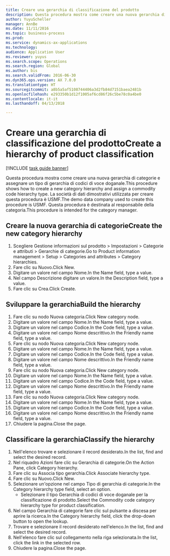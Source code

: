 ```yaml
--- 
title: Creare una gerarchia di classificazione del prodotto
description: Questa procedura mostra come creare una nuova gerarchia di categorie e assegnare un tipo di gerarchia di codici di voce doganale.
author: YuyuScheller
manager: AnnBe
ms.date: 11/11/2016
ms.topic: business-process
ms.prod: 
ms.service: dynamics-ax-applications
ms.technology: 
audience: Application User
ms.reviewer: yuyus
ms.search.scope: Operations
ms.search.region: Global
ms.author: bis
ms.search.validFrom: 2016-06-30
ms.dyn365.ops.version: AX 7.0.0
ms.translationtype: HT
ms.sourcegitcommit: a8b5a5af5108744406a3d2fb84d7151baea2481b
ms.openlocfilehash: e293350b1d12f1005af6cd86f26c5be78c0a4be0
ms.contentlocale: it-it
ms.lasthandoff: 04/13/2018

---
```

# <a name="create-a-hierarchy-of-product-classification"></a><span data-ttu-id="53f4b-103">Creare una gerarchia di classificazione del prodotto</span><span class="sxs-lookup"><span data-stu-id="53f4b-103">Create a hierarchy of product classification</span></span>

[!INCLUDE [task guide banner](../../includes/task-guide-banner.md)]

<span data-ttu-id="53f4b-104">Questa procedura mostra come creare una nuova gerarchia di categorie e assegnare un tipo di gerarchia di codici di voce doganale.</span><span class="sxs-lookup"><span data-stu-id="53f4b-104">This procedure shows how to create a new category hierarchy and assign a commodity code hierarchy type.</span></span> <span data-ttu-id="53f4b-105">La società di dati dimostrativi utilizzata per creare questa procedura è USMF.</span><span class="sxs-lookup"><span data-stu-id="53f4b-105">The demo data company used to create this procedure is USMF.</span></span> <span data-ttu-id="53f4b-106">Questa procedura è destinata al responsabile della categoria.</span><span class="sxs-lookup"><span data-stu-id="53f4b-106">This procedure is intended for the category manager.</span></span>


## <a name="create-the-new-category-hierarchy"></a><span data-ttu-id="53f4b-107">Creare la nuova gerarchia di categorie</span><span class="sxs-lookup"><span data-stu-id="53f4b-107">Create the new category hierarchy</span></span>
1. <span data-ttu-id="53f4b-108">Scegliere Gestione informazioni sul prodotto > Impostazioni > Categorie e attributi > Gerarchie di categorie.</span><span class="sxs-lookup"><span data-stu-id="53f4b-108">Go to Product information management > Setup > Categories and attributes > Category hierarchies.</span></span>
2. <span data-ttu-id="53f4b-109">Fare clic su Nuovo.</span><span class="sxs-lookup"><span data-stu-id="53f4b-109">Click New.</span></span>
3. <span data-ttu-id="53f4b-110">Digitare un valore nel campo Nome.</span><span class="sxs-lookup"><span data-stu-id="53f4b-110">In the Name field, type a value.</span></span>
4. <span data-ttu-id="53f4b-111">Nel campo Descrizione digitare un valore.</span><span class="sxs-lookup"><span data-stu-id="53f4b-111">In the Description field, type a value.</span></span>
5. <span data-ttu-id="53f4b-112">Fare clic su Crea.</span><span class="sxs-lookup"><span data-stu-id="53f4b-112">Click Create.</span></span>

## <a name="build-the-hierarchy"></a><span data-ttu-id="53f4b-113">Sviluppare la gerarchia</span><span class="sxs-lookup"><span data-stu-id="53f4b-113">Build the hierarchy</span></span>
1. <span data-ttu-id="53f4b-114">Fare clic su nodo Nuova categoria.</span><span class="sxs-lookup"><span data-stu-id="53f4b-114">Click New category node.</span></span>
2. <span data-ttu-id="53f4b-115">Digitare un valore nel campo Nome.</span><span class="sxs-lookup"><span data-stu-id="53f4b-115">In the Name field, type a value.</span></span>
3. <span data-ttu-id="53f4b-116">Digitare un valore nel campo Codice.</span><span class="sxs-lookup"><span data-stu-id="53f4b-116">In the Code field, type a value.</span></span>
4. <span data-ttu-id="53f4b-117">Digitare un valore nel campo Nome descrittivo.</span><span class="sxs-lookup"><span data-stu-id="53f4b-117">In the Friendly name field, type a value.</span></span>
5. <span data-ttu-id="53f4b-118">Fare clic su nodo Nuova categoria.</span><span class="sxs-lookup"><span data-stu-id="53f4b-118">Click New category node.</span></span>
6. <span data-ttu-id="53f4b-119">Digitare un valore nel campo Nome.</span><span class="sxs-lookup"><span data-stu-id="53f4b-119">In the Name field, type a value.</span></span>
7. <span data-ttu-id="53f4b-120">Digitare un valore nel campo Codice.</span><span class="sxs-lookup"><span data-stu-id="53f4b-120">In the Code field, type a value.</span></span>
8. <span data-ttu-id="53f4b-121">Digitare un valore nel campo Nome descrittivo.</span><span class="sxs-lookup"><span data-stu-id="53f4b-121">In the Friendly name field, type a value.</span></span>
9. <span data-ttu-id="53f4b-122">Fare clic su nodo Nuova categoria.</span><span class="sxs-lookup"><span data-stu-id="53f4b-122">Click New category node.</span></span>
10. <span data-ttu-id="53f4b-123">Digitare un valore nel campo Nome.</span><span class="sxs-lookup"><span data-stu-id="53f4b-123">In the Name field, type a value.</span></span>
11. <span data-ttu-id="53f4b-124">Digitare un valore nel campo Codice.</span><span class="sxs-lookup"><span data-stu-id="53f4b-124">In the Code field, type a value.</span></span>
12. <span data-ttu-id="53f4b-125">Digitare un valore nel campo Nome descrittivo.</span><span class="sxs-lookup"><span data-stu-id="53f4b-125">In the Friendly name field, type a value.</span></span>
13. <span data-ttu-id="53f4b-126">Fare clic su nodo Nuova categoria.</span><span class="sxs-lookup"><span data-stu-id="53f4b-126">Click New category node.</span></span>
14. <span data-ttu-id="53f4b-127">Digitare un valore nel campo Nome.</span><span class="sxs-lookup"><span data-stu-id="53f4b-127">In the Name field, type a value.</span></span>
15. <span data-ttu-id="53f4b-128">Digitare un valore nel campo Codice.</span><span class="sxs-lookup"><span data-stu-id="53f4b-128">In the Code field, type a value.</span></span>
16. <span data-ttu-id="53f4b-129">Digitare un valore nel campo Nome descrittivo.</span><span class="sxs-lookup"><span data-stu-id="53f4b-129">In the Friendly name field, type a value.</span></span>
17. <span data-ttu-id="53f4b-130">Chiudere la pagina.</span><span class="sxs-lookup"><span data-stu-id="53f4b-130">Close the page.</span></span>

## <a name="classify-the-hierarchy"></a><span data-ttu-id="53f4b-131">Classificare la gerarchia</span><span class="sxs-lookup"><span data-stu-id="53f4b-131">Classify the hierarchy</span></span>
1. <span data-ttu-id="53f4b-132">Nell'elenco trovare e selezionare il record desiderato.</span><span class="sxs-lookup"><span data-stu-id="53f4b-132">In the list, find and select the desired record.</span></span>
2. <span data-ttu-id="53f4b-133">Nel riquadro Azioni fare clic su Gerarchia di categorie.</span><span class="sxs-lookup"><span data-stu-id="53f4b-133">On the Action Pane, click Category hierarchy.</span></span>
3. <span data-ttu-id="53f4b-134">Fare clic su Associa tipo gerarchia.</span><span class="sxs-lookup"><span data-stu-id="53f4b-134">Click Associate hierarchy type.</span></span>
4. <span data-ttu-id="53f4b-135">Fare clic su Nuovo.</span><span class="sxs-lookup"><span data-stu-id="53f4b-135">Click New.</span></span>
5. <span data-ttu-id="53f4b-136">Selezionare un'opzione nel campo Tipo di gerarchia di categorie.</span><span class="sxs-lookup"><span data-stu-id="53f4b-136">In the Category hierarchy type field, select an option.</span></span>
    * <span data-ttu-id="53f4b-137">Selezionare il tipo Gerarchia di codici di voce doganale per la classificazione di prodotto.</span><span class="sxs-lookup"><span data-stu-id="53f4b-137">Select the Commodity code category hierarchy type for product classification.</span></span>  
6. <span data-ttu-id="53f4b-138">Nel campo Gerarchia di categorie fare clic sul pulsante a discesa per aprire la ricerca.</span><span class="sxs-lookup"><span data-stu-id="53f4b-138">In the Category hierarchy field, click the drop-down button to open the lookup.</span></span>
7. <span data-ttu-id="53f4b-139">Trovare e selezionare il record desiderato nell'elenco.</span><span class="sxs-lookup"><span data-stu-id="53f4b-139">In the list, find and select the desired record.</span></span>
8. <span data-ttu-id="53f4b-140">Nell'elenco fare clic sul collegamento nella riga selezionata.</span><span class="sxs-lookup"><span data-stu-id="53f4b-140">In the list, click the link in the selected row.</span></span>
9. <span data-ttu-id="53f4b-141">Chiudere la pagina.</span><span class="sxs-lookup"><span data-stu-id="53f4b-141">Close the page.</span></span>


